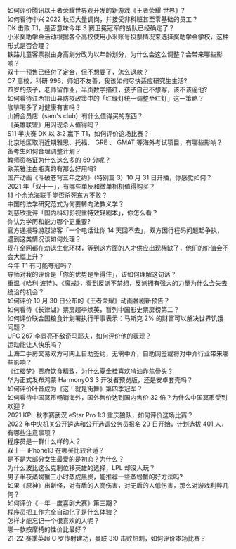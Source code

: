 如何评价腾讯以王者荣耀世界观开发的新游戏《王者荣耀·世界》?  
如何看待中兴 2022 秋招大量调岗，并接受非科班甚至零基础的员工？  
DK 击败 T1，是否意味今年 S 赛卫冕冠军的战队已经确定了？  
小米奖助学金活动根据各个高校使用小米账号投票情况来选择奖助学金学校，这种形式是否合理？  
铁路儿童客票拟由身高划分改为以年龄划分，为什么会这么调整？会带来哪些影响？  
双十一预售已经付了定金，但不想要了，怎么退款？  
C7 高校，科研 996，师姐不友善，我该如何尽快适应研究生生活?  
四岁的孩子，老师留作业，半页数字描红，孩子自己不想写，该不该逼他?  
如何看待江西铅山县防疫政策中的「红绿灯统一调整至红灯」这一策略？  
咖啡喝多了对健康有害吗？  
山姆会员店（sam's club）有什么值得买的东西？  
《英雄联盟》用闪现杀人值得吗？  
S11 半决赛 DK 以 3:2 赢下 T1，如何评价这场比赛？  
北京地区取消近期雅思、托福、 GRE 、 GMAT 等海外考试项目，有哪些影响？备考生如何合理调整计划？  
教师资格证为什么这么多的 69 分呢？  
欧莱雅注白瓶真的有那么好用吗?  
国产动画《斗破苍穹三年之约》（特别篇 3）10 月 31 日开播，你感觉如何？  
2021 年「双十一」，有哪些单反和微单相机值得购买？  
13 个余沧海联手能否杀死东方不败？  
中国的法学研究范式为何要转向法教义学？  
刘慈欣批评「国内科幻影视重特效轻剧本」，你怎么看？  
你认为学历和能力哪个更重要?  
官方通报导游怼游客「一个电话让你 14 天回不去」，双方因行程码问题起争执，遇到这类情况该如何处理？  
现在全网都在劝退生化环材，等到这方面的人才供应出现稀缺了，他们的价值会不会大幅上升？  
今年 T1 有可能夺冠吗？  
导师对我的评价是「你的优势是坐得住」，该如何理解这句话？  
重温《哈利·波特》、《魔戒》，看到反派不禁想，反派拥有强大的力量为什么会失去统治的机会？  
如何评价 10 月 30 日公布的《王者荣耀》动画番剧新预告？  
如何看待《长津湖》票房超李焕英，暂列中国影史票房榜第二？  
如何评价联合国粮食计划署执行干事表示：马斯克 2% 的财富可以解决世界饥饿问题？  
UFC 267 李景亮不敌奇马耶夫，如何评价他的表现？  
运动能让人快乐吗？  
上海二手房交易双方可网上自助签约，无需中介，自助网签或将对中介行业带来哪些影响？  
《红楼梦》贾府饮食精致，为什么夏金桂喜欢啃油炸焦骨头？  
华为正式发布鸿蒙 HarmonyOS 3 开发者预览版，还是安卓套壳吗？  
如何评价叶音成为《这！就是街舞》第四季冠军？  
如何看待中国冥币畅销海外，国外售价达到国内售价 32 倍？为什么中国冥币受到欢迎？  
2021 KPL 秋季赛武汉 eStar Pro 1:3 重庆狼队，如何评价这场比赛？  
2022 年中央机关公开遴选和公开选调公务员报名 29 日开始，计划选拔 401 人，有哪些注意事项？  
程序员是一群什么样的人？  
双十一 iPhone13 在哪买比较合适？  
是不是大部分女生最爱的是初恋？为什么？  
为什么波比这么克制位移英雄的选择，LPL 却没人玩？  
男子半夜蒸螃蟹三小时蒸成黑炭，能推荐一些蒸螃蟹的好方法吗?  
如果《原神》出新怪，对有盾的人高伤害，对无盾的人低伤害，那么对游戏利弊几何？  
如何评价《一年一度喜剧大赛》第三期？  
程序员把工作完全自动化了是什么体验？  
怎样才能忘记一个很喜欢的人呢？  
哪一款按摩椅的性价比最好？  
21-22 赛季英超 C 罗传射建功，曼联 3:0 击败热刺，如何评价本场比赛？  
